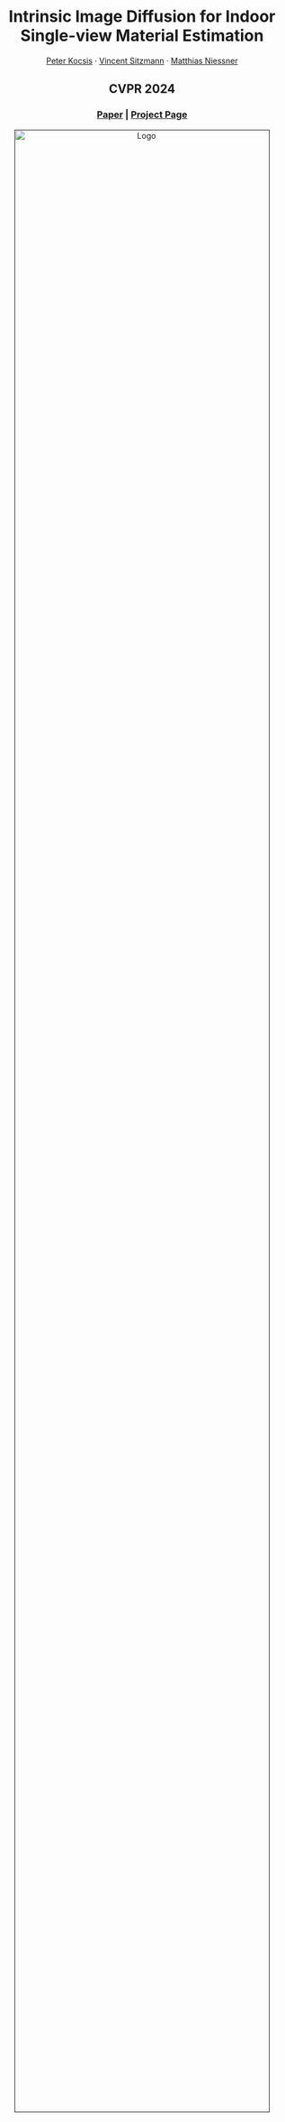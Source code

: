 <p align="center">

  <h1 align="center">Intrinsic Image Diffusion for Indoor Single-view Material Estimation</h1>
  <p align="center">
    <a href="https://peter-kocsis.github.io/">Peter Kocsis</a>
    ·
    <a href="https://www.vincentsitzmann.com/">Vincent Sitzmann</a>
    ·
    <a href="https://niessnerlab.org/members/matthias_niessner/profile.html">Matthias Niessner</a>
  </p>
  <h2 align="center">CVPR 2024</h2>
  <h3 align="center"><a href="https://arxiv.org/abs/2312.12274">Paper</a> | <a href="https://peter-kocsis.github.io/IntrinsicImageDiffusion/">Project Page</a> </h3>
  <div align="center"></div>
</p>

<p align="center">
  <a href="">
    <img src="./res/iid.gif" alt="Logo" width="95%">
  </a>
</p>

<p align="center">
We utilize the strong prior of diffusion models and formulate the material estimation task probabilistically. Our approach generates multiple solutions for a single input view, with much more details and sharper features compared to previous works. 
</p>
<br>

## Structure
Our project has the following structure:

```
├── configs               <- Hydra config files
├── data                  <- Datasets
├── docs                  <- Project page
├── iid                   <- Our main package for Intrinsic Image Diffusion
│   ├── geometry_prediction   <- Code for geometry prediction
│   ├── lighting_optimization <- Code for lighting optimization
│   └── material_diffusion    <- Code for material diffusion
├── logs                   <- Hydra and WandB logs
├── models                 <- Model and config folder
├── res                    <- Documentation resources
├── environment.yaml       <- Env file for creating conda environment
├── LICENSE
└── README.md
```

# Installation
To install the dependencies, you can use the provided environment file:
```
conda env create -n iid -f environment.yml
conda activate iid
pip install stable-diffusion-sdkit==2.1.5 --no-deps
```

#### (Optional) XFormers
For better performance, installing [XFormers](https://github.com/facebookresearch/xformers) is recommended.
```
conda install xformers -c xformers
```
The code has been tested with Ubuntu 22.04.3 LTS and Ubuntu 20.04.3 LTS with RTX_3090 and A4000 GPUs. 

#### Extra notes
If there's an error about MKL_THREADING_LAYER=INTEL is incompatible with libgomp.so.1, then try this
```
export MKL_SERVICE_FORCE_INTEL=1
```


### Model
#### Material Diffusion
Download our Material Diffusion model to the `models` folder.
```
mkdir -p models/material_diffusion
wget "https://syncandshare.lrz.de/dl/fiAomi6K8g5dywJBwAxFiZ/iid_e250.pth" -O "models/material_diffusion/iid_e250.pth"
```

#### OmniData
For our full pipeline, download the OmniData model to the `models` folder.
```
mkdir -p models/geometry_prediction
wget "https://zenodo.org/records/10447888/files/omnidata_dpt_depth_v2.ckpt?download=1" -O "models/geometry_prediction/omnidata_dpt_depth_v2.pth"
wget "https://zenodo.org/records/10447888/files/omnidata_dpt_normal_v2.ckpt?download=1" -O "models/geometry_prediction/omnidata_dpt_normal_v2.pth"
```

# Logging
The code supports logging to console and [WandB](https://wandb.ai/site). 
The default config is to log to WandB, but the presented commands override this to console, so you can run them without an account. 
If you wish to change to WandB, drop the `logger=console` argument from the commands and edit `configs/logger/wandb.yaml` with your information.



# Training
To train our model, first, the dataset and the pre-trained model needs to be prepared. 

## Dataset
Our model has been trained on the 85 FOV images of the [InteriorVerse](https://interiorverse.github.io/#download) synthetic indoor dataset. Please refer to the official instructions to download the dataset. The dataset should have the following structure:
```
...
├── data                   <- Datasets
│   ├── InteriorVerse        <- InteriorVerse dataset
│   │   └── dataset_85         <- 85FOV dataset
│   │        ├── train.txt        <- List of training scenes
│   │        ├── val.txt          <- List of validation scenes
│   │        ├── test.txt         <- List of test scenes
│   │        ├── L3D197S21ENDIMKITJAUI5NYALUF3P3XC888      
│   │        └── ...
...
```

## Pre-trained Stable Diffusion Model
To train our model, we fine-tune a pre-trained Stable Diffusion model. Use the following command to get the pre-trained model. 
```
mkdir -p models/stable_diffusion
wget "https://huggingface.co/stabilityai/stable-diffusion-2-depth/resolve/main/512-depth-ema.ckpt" -O "models/stable_diffusion/512-depth-ema.ckpt"
```

## Train
Our model was trained for 250 epochs with a total batch size of 40 on 4 A100 GPUs, which took around 7 days. For a different setup, you can modify the training config. Run the following command to train the model.
``` 
python -m iid.train
```


# Inference
The full pipeline consists of three stages: geometry prediction, material diffusion and lighting optimization.
You can run all stages together with the following command **(WandB logging is recommended)**.
THis script loads the test image from `data/test/im` folder, predicts the geometry and materials and extends the dataset with the predictions, then optimizes for the lighting. 
For more details, you can check `configs/intrinsic_image_diffusion.yaml`.
```
python -m iid
```
Expected run results can be found in this [WandB report](https://api.wandb.ai/links/peterkocsis/3pbbalc7).

## Stage 1 - Geometry Prediction
This script will load the test image from the `res` folder, predicts the depth and normals and saves it to the `output` folder. 
To predict the geometry, you can use the following command. For more details, you can check `configs/stage/geometry_prediction.yaml`.
```
python -m iid.geometry_prediction logger=console
```
Input            |            Depth             | Normals
:-------------------------:|:----------------------------:|:-------------------------:
![Input](res/test.png)  | ![Depth](res/test_depth.png) |  ![Normals](res/test_normal.png)


## Stage 2 - Material Diffusion
Running the model requires at least 10GB of GPU memory. 
This script will load the test image from the `res` folder, predicts the depth and normals and saves it to the `output` folder
You can run it with the following command. For more details, you can check `configs/stage/material_diffusion.yaml`.
```
python -m iid.material_diffusion logger=console
```
By default, the script predicts 10 material explanations and computes the average. 

Input            |             Albedo             |                 Roughness        |                 Metallic              
:-------------------------:|:---------------------------:|:----------------------------------------:|:----------------------------------------:
![Input](res/test.png)  | ![Albedo](res/test_out.png) | ![Roughness](res/test_out_roughness.png) |  ![Metallic](res/test_out_metal.png)



## Stage 3 - Lighting Optimization
The lighting optimization part uses [PyTorch Lightning](https://github.com/Lightning-AI/pytorch-lightning) with iterative pruning and early stopping. 
As more and more light sources are pruned, the faster the iteration time becomes. 
It requires predicted geometry and materials.
This script will load the dataset from the `data/test` folder, optimizes for the lighting (envmap and 48xSG point lights) and then saves the checkpoints to `data/test/lighting`. 
The easiest way to get the predictions prepared is to run the full pipeline or copy the data from `data/test_out`.
You can run it with the following command. For more details, you can check `configs/stage/lighting_optimization.yaml`.
```
python -m iid.lighting_optimization logger=console
```
Input            |              Shading               | Rerendering
:-------------------------:|:--------------------------------:|:-------------------------:
![Input](res/test.png)  | ![Shading](res/test_shading.png) |  ![Rerendering](res/test_rerendering.png)


# Rendering
After running the full pipeline, you can render the results with the following command. 
This script will load the dataset from the `data/test_out` folder and the optimized lighting model from `data/test_out/lighting/0.ckpt`, then rerender the scene using the full decomposition.
```
python -m iid.test logger=console
```

# Acknowledgements
This project is built upon [Latent Diffusion Models](https://github.com/CompVis/latent-diffusion), we are grateful for the authors open-sourcing their project. 
We used [Hydra](https://github.com/facebookresearch/hydra) configuration management with [Pythorch Lightning](https://github.com/Lightning-AI/pytorch-lightning). 
Our model was trained on the high-quality [InteriorVerse](https://interiorverse.github.io/) synthetic indoor dataset. 
Rendering model was inspired by [Zhu et. al. 2022](https://github.com/jingsenzhu/IndoorInverseRendering). 
Our full pipeline uses [OmniData](https://github.com/EPFL-VILAB/omnidata) for geometry prediction.

# Citation
If you find our code or paper useful, please cite
```bibtex
@article{kocsis2024iid,
  author    = {Kocsis, Peter and Sitzmann, Vincent and Nie\{ss}ner, Matthias},
  title     = {Intrinsic Image Diffusion for Indoor Single-view Material Estimation},
  journal   = {Conference on Computer Vision and Pattern Recognition (CVPR)},
  year      = {2024},
}
```
